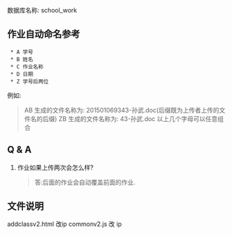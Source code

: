 数据库名称:
school_work


## 作业自动命名参考

     * A 学号
     * B 姓名
     * C 作业名称
     * D 日期
     * Z 学号后两位
   
例如:
 >AB 生成的文件名称为: 201501069343-孙武.doc(后缀既为上传者上传的文件名的后缀)
 >ZB 生成的文件名称为: 43-孙武.doc
 >以上几个字母可以任意组合
 
 
## Q & A
1. 作业如果上传两次会怎么样?
    > 答:后面的作业会自动覆盖前面的作业. 

## 文件说明
addclassv2.html 改ip
commonv2.js 改 ip